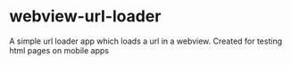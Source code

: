 # webview-url-loader
A simple url loader app which loads a url in a webview. Created for testing html pages on mobile apps
